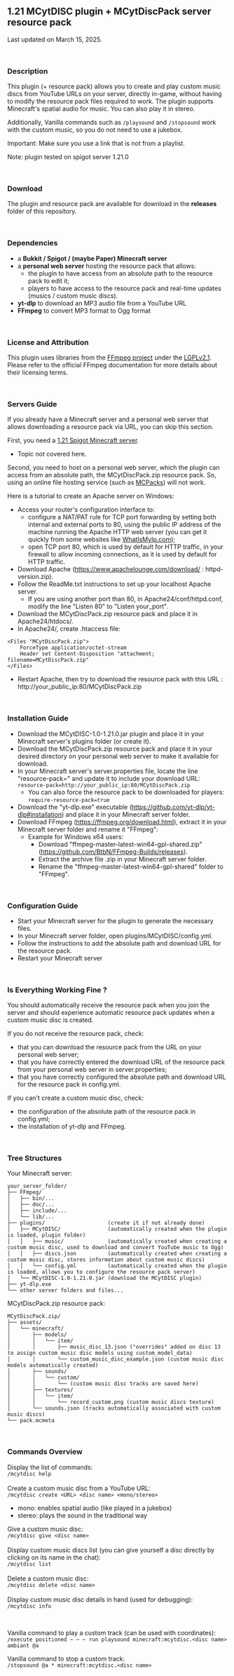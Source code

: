 ## 1.21 MCytDISC plugin + MCytDiscPack server resource pack
Last updated on March 15, 2025.

<br>

### Description
This plugin (+ resource pack) allows you to create and play custom music discs from YouTube URLs on your server, directly in-game, without having to modify the resource pack files required to work.
The plugin supports Minecraft's spatial audio for music. You can also play it in stereo.

Additionally, Vanilla commands such as `/playsound` and `/stopsound` work with the custom music, so you do not need to use a jukebox.

Important: Make sure you use a link that is not from a playlist.

Note: plugin tested on spigot server 1.21.0

<br>

### Download
The plugin and resource pack are available for download in the **releases** folder of this repository.

<br>

### Dependencies
- a **Bukkit / Spigot / (maybe Paper) Minecraft server**
- a **personal web server** hosting the resource pack that allows:
  - the plugin to have access from an absolute path to the resource pack to edit it;
  - players to have access to the resource pack and real-time updates (musics / custom music discs).
- **yt-dlp** to download an MP3 audio file from a YouTube URL
- **FFmpeg** to convert MP3 format to Ogg format

<br>

### License and Attribution

This plugin uses libraries from the [FFmpeg project](http://ffmpeg.org/) under the [LGPLv2.1](https://www.gnu.org/licenses/lgpl-2.1.html).<br>
Please refer to the official FFmpeg documentation for more details about their licensing terms.

<br>

### Servers Guide
If you already have a Minecraft server and a personal web server that allows downloading a resource pack via URL, you can skip this section.

First, you need a [1.21 Spigot Minecraft server](https://getbukkit.org/get/4063d239ce16b22d948c037ce7a9fb8c).
- Topic not covered here.

Second, you need to host on a personal web server, which the plugin can access from an absolute path, the MCytDiscPack.zip resource pack. So, using an online file hosting service (such as [MCPacks](https://mc-packs.net/)) will not work.

Here is a tutorial to create an Apache server on Windows:
- Access your router's configuration interface to:
  - configure a NAT/PAT rule for TCP port forwarding by setting both internal and external ports to 80, using the public IP address of the machine running the Apache HTTP web server (you can get it quickly from some websites like [WhatIsMyIp.com](https://www.whatismyip.com/));
  - open TCP port 80,  which is used by default for HTTP traffic, in your firewall to allow incoming connections, as it is used by default for HTTP traffic.
- Download Apache (https://www.apachelounge.com/download/ : httpd-version.zip).
- Follow the ReadMe.txt instructions to set up your localhost Apache server.
  - If you are using another port than 80, in Apache24/conf/httpd.conf, modify the line "Listen 80" to "Listen your_port".
- Download the MCytDiscPack.zip resource pack and place it in Apache24/htdocs/.
- In Apache24/, create .htaccess file:
```
<Files "MCytDiscPack.zip">
	ForceType application/octet-stream
	Header set Content-Disposition "attachment; filename=MCytDiscPack.zip"
</Files>
```
- Restart Apache, then try to download the resource pack with this URL : http://your_public_ip:80/MCytDiscPack.zip

<br>

### Installation Guide
- Download the MCytDISC-1.0-1.21.0.jar plugin and place it in your Minecraft server's plugins folder (or create it).
- Download the MCytDiscPack.zip resource pack and place it in your desired directory on your personal web server to make it available for download.
- In your Minecraft server's server.properties file, locate the line "resource-pack=" and update it to include your download URL:
`resource-pack=http://your_public_ip:80/MCytDiscPack.zip`
  - You can also force the resource pack to be downloaded for players: `require-resource-pack=true`
- Download the "yt-dlp.exe" executable (https://github.com/yt-dlp/yt-dlp#installation) and place it in your Minecraft server folder.
- Download FFmpeg (https://ffmpeg.org/download.html), extract it in your Minecraft server folder and rename it "FFmpeg":
  - Example for Windows x64 users: 
    - Download "ffmpeg-master-latest-win64-gpl-shared.zip" (https://github.com/BtbN/FFmpeg-Builds/releases).
    - Extract the archive file .zip in your Minecraft server folder.
    - Rename the "ffmpeg-master-latest-win64-gpl-shared" folder to "FFmpeg".

<br>

### Configuration Guide
- Start your Minecraft server for the plugin to generate the necessary files.
- In your Minecraft server folder, open plugins/MCytDISC/config.yml.
- Follow the instructions to add the absolute path and download URL for the resource pack.
- Restart your Minecraft server

<br>

### Is Everything Working Fine ?
You should automatically receive the resource pack when you join the server and should experience automatic resource pack updates when a custom music disc is created.

If you do not receive the resource pack, check:
- that you can download the resource pack from the URL on your personal web server;
- that you have correctly entered the download URL of the resource pack from your personal web server in server.properties;
- that you have correctly configured the absolute path and download URL for the resource pack in config.yml.

If you can't create a custom music disc, check:
- the configuration of the absolute path of the resource pack in config.yml;
- the installation of yt-dlp and FFmpeg.

<br>

### Tree Structures
Your Minecraft server:
```
your_server_folder/
├── FFmpeg/
│   ├── bin/...
│   ├── doc/...
│   ├── include/...
│   └── lib/...
├── plugins/                    (create it if not already done)
│   ├── MCytDISC/               (automatically created when the plugin is loaded, plugin folder)
│   │   ├── music/              (automatically created when creating a custom music disc, used to download and convert YouTube music to Ogg)
│   │   ├── discs.json          (automatically created when creating a custom music disc, stores information about custom music discs)
│   │   └── config.yml          (automatically created when the plugin is loaded, allows you to configure the resource pack server)
│   └── MCytDISC-1.0-1.21.0.jar (download the MCytDISC plugin)
├── yt-dlp.exe
└── other server folders and files...
```

MCytDiscPack.zip resource pack:
```
MCytDiscPack.zip/
├── assets/
│   └── minecraft/
│       ├── models/
│       │   └── item/
│       │       ├── music_disc_13.json ("overrides" added on disc 13 to assign custom music disc models using custom_model_data)
│       │       └── custom_music_disc_example.json (custom music disc models automatically created) 
│       ├── sounds/
│       │   └── custom/
│       │       └── (custom music disc tracks are saved here)
│       ├── textures/
│       │   └── item/
│       │       └── record_custom.png (custom music discs texture)
│       └── sounds.json (tracks automatically associated with custom music discs)
└── pack.mcmeta
```

<br>

### Commands Overview
Display the list of commands:<br>
`/mcytdisc help`<br><br>
Create a custom music disc from a YouTube URL:<br>
`/mcytdisc create <URL> <disc name> <mono/stereo>`
- mono: enables spatial audio (like played in a jukebox)
- stereo: plays the sound in the traditional way

Give a custom music disc:<br>
`/mcytdisc give <disc name>`<br><br>
Display custom music discs list (you can give yourself a disc directly by clicking on its name in the chat):<br>
`/mcytdisc list`<br><br>
Delete a custom music disc:<br>
`/mcytdisc delete <disc name>`<br><br>
Display custom music disc details in hand (used for debugging):<br>
`/mcytdisc info`

<br>

Vanilla command to play a custom track (can be used with coordinates):<br>
`/execute positioned ~ ~ ~ run playsound minecraft:mcytdisc.<disc name> ambiant @a`

Vanilla command to stop a custom track:<br>
`/stopsound @a * minecraft:mcytdisc.<disc name>`